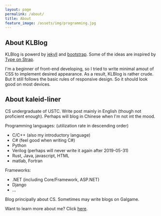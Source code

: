 ```yaml
---
layout: page
permalink: /about/
title: About
feature_image: /assets/img/programming.jpg
---
```


## About KLBlog

KLBlog is powerd by [jekyll](https://jekyllrb.com) and [bootstrap](https://getbootstrap.com). Some of the ideas are inspired by  [Type on Strap](https://github.com/sylhare/Type-on-Strap).

I'm a beginner of front-end developing, so I tried to write minimal amout of CSS to implement desired appearance. As a result, KLBlog is rather crude. But It still follows the basic rules of responsive design. So it should look good on most devices.

## About kaleid-liner

CS undergraduate of USTC. Write post mainly in English (though not proficient enough). Perhaps will blog in Chinese when I'm not int the mood.

Programming languages: (utilization rate in descending order)

- C/C++ (also my introductory language)
- C# (feel good when writing C#)
- Python
- Verilog (perhaps will never write it again after 2019-05-31)
- Rust, Java, javascript, HTML
- matlab, Fortran

Frameworks:

- .NET (including Core/Framework, ASP.NET)
- Django
- ...

Blog principally about CS. Sometimes may write blogs on Galgame. 

Want to learn more about me? Click [here](more/).
